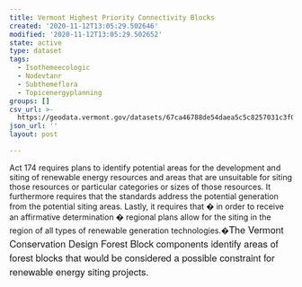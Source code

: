 ```yaml
---
title: Vermont Highest Priority Connectivity Blocks
created: '2020-11-12T13:05:29.502646'
modified: '2020-11-12T13:05:29.502652'
state: active
type: dataset
tags:
  - Isothemeecologic
  - Nodevtanr
  - Subthemeflora
  - Topicenergyplanning
groups: []
csv_url: >-
  https://geodata.vermont.gov/datasets/67ca46788de54daea5c5c8257031c3f0_182.csv?outSR=%7B%22latestWkid%22%3A32145%2C%22wkid%22%3A32145%7D
json_url: ''
layout: post

---
```

Act 174 requires plans to identify potential areas for the development and siting of renewable energy resources and areas that are unsuitable for siting those resources or particular categories or sizes of those resources. It furthermore requires that the standards address the potential generation from the potential siting areas. Lastly, it requires that � in order to receive an affirmative determination � regional plans allow for the siting in the region of all types of renewable generation technologies.�<span style='font-family: &quot;Avenir Next W01&quot;, &quot;Avenir Next W00&quot;, &quot;Avenir Next&quot;, Avenir, &quot;Helvetica Neue&quot;, Helvetica, Arial, sans-serif; font-size: 17px;'>The Vermont Conservation Design Forest Block components identify areas of forest blocks that would be considered a possible constraint for renewable energy siting projects.</span>
